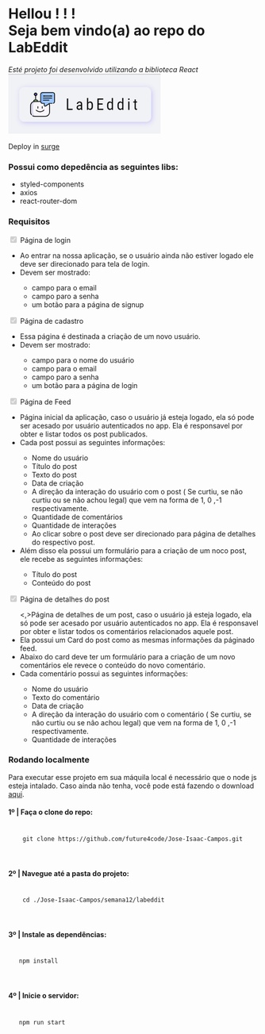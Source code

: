 # Hellou ! ! ! <br> Seja bem vindo(a) ao repo do <strong>LabEddit</strong>

<em>Esté projeto foi desenvolvido utilizando a biblioteca React</em>
<br>
<img src="./assets/logo-labeddit.png">

Deploy in [surge](http://jose-isaac-labeddit.surge.sh/)

### Possui como depedência as seguintes libs:

<ul>
  <li>styled-components</li>
  <li>axios</li>
  <li>react-router-dom</li>
</ul>

### Requisitos

<input type="checkbox" checked disabled> Página de login

<ul>
    <li>Ao entrar na nossa aplicação, se o usuário ainda não estiver logado ele deve ser direcionado para tela de login.</li>
    <li>Devem ser mostrado:</li>
    <ul>
        <li>campo para o email</li>
        <li>campo paro a senha</li>
        <li>um botão para a página de signup</li>
    </ul>
</ul>

<input type="checkbox" checked disabled> Página de cadastro

<ul>
    <li>Essa página é destinada a criação de  um novo usuário.</li>
   <li>Devem ser mostrado:</li>
    <ul>
        <li>campo para o nome do usuário</li>
        <li>campo para o email</li>
        <li>campo paro a senha</li>
        <li>um botão para a página de login</li>
    </ul>
</ul>

<input type="checkbox" checked disabled> Página de Feed

<ul>
    <li>Página inicial da aplicação, caso o usuário já esteja logado, ela só pode ser acesado por usuário autenticados no app. Ela é responsavel por obter e listar todos os post publicados.</li>
    <li>Cada post possui as seguintes informações:</li>
    <ul>
      <li>Nome do usuário</li>
      <li>Título do post</li>
      <li>Texto do post</li>
      <li>Data de criação</li>
      <li>A direção da interação do usuário com o post ( Se curtiu, se não curtiu ou se não achou legal) que vem na forma de 1, 0 ,-1 respectivamente.</li>
      <li>Quantidade de comentários</li>
      <li>Quantidade de interações</li>
      <li>Ao clicar sobre o post deve ser direcionado para página de detalhes do respectivo post.</li>
    </ul>
    <li>Além disso ela possui um formulário para a criação de um noco post, ele recebe as seguintes informações:</li>
    <ul>
      <li>Título do post</li>
      <li>Conteúdo do post</li>
    </ul>
</ul>

<input type="checkbox" checked disabled> Página de detalhes do post

<ul>
  <,>Página de detalhes de um post, caso o usuário já esteja logado, ela só pode ser acesado por usuário autenticados no app. Ela é responsavel por obter e listar todos os comentários relacionados aquele post.</li>
  <li>Ela possui um Card do post como as mesmas informações da páginado feed.</li>
  <li>Abaixo do card deve ter um formulário para a criação de um novo comentários ele revece o conteúdo do novo comentário.</li>
  <li>Cada comentário possui as seguintes informações:</li>
    <ul>
      <li>Nome do usuário</li>
      <li>Texto do comentário</li>
      <li>Data de criação</li>
      <li>A direção da interação do usuário com o comentário ( Se curtiu, se não curtiu ou se não achou legal) que vem na forma de 1, 0 ,-1 respectivamente.</li>
      <li>Quantidade de interações</li>
    </ul>
</ul>

### Rodando localmente

Para executar esse projeto em sua máquila local é necessário que o node js esteja intalado. Caso ainda não tenha, você pode está fazendo o download [aqui](https://nodejs.org/en/download/).

<h4>1º | Faça o clone do repo:</h4>

<code>
    git clone https://github.com/future4code/Jose-Isaac-Campos.git
</code>

<br>
<br>

<h4>2º | Navegue até a pasta do projeto:</h4>

<code>
    cd ./Jose-Isaac-Campos/semana12/labeddit
</code>

<br>
<br>

<h4>3º | Instale as dependências:</h4>

<code>
   npm install
</code>

<br>
<br>

<h4>4º | Inicie o servidor:</h4>

<code>
   npm run start
</code>
